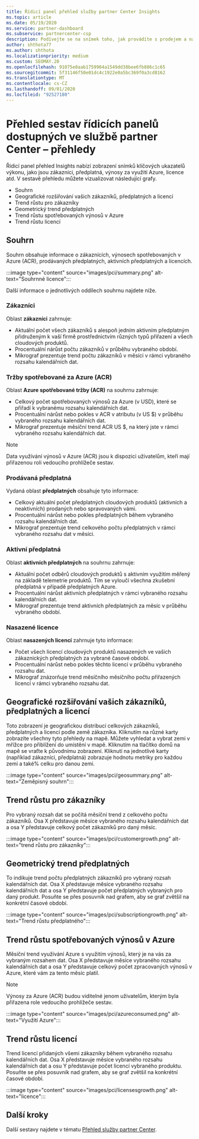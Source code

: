 ```yaml
---
title: Řídicí panel přehled služby partner Center Insights
ms.topic: article
ms.date: 05/19/2020
ms.service: partner-dashboard
ms.subservice: partnercenter-csp
description: Podívejte se na snímek toho, jak provádíte s prodejem a nasazením, růstem zákazníků a růstem výnosů s licencemi, předplatnými a spotřebou Azure.
author: shthota77
ms.author: shthota
ms.localizationpriority: medium
ms.custom: SEOMAY.20
ms.openlocfilehash: 91075e8aab1759904a1549dd38bee6fb886c1c65
ms.sourcegitcommit: 5f31146f50e01dc4c1922e0a5bc369f0a3cd8162
ms.translationtype: MT
ms.contentlocale: cs-CZ
ms.lasthandoff: 09/01/2020
ms.locfileid: "92527180"
---
```

# <a name="overview-dashboard-reports-available-in-partner-center-insights"></a>Přehled sestav řídicích panelů dostupných ve službě partner Center – přehledy
 
Řídicí panel přehled Insights nabízí zobrazení snímků klíčových ukazatelů výkonu, jako jsou zákazníci, předplatná, výnosy za využití Azure, licence atd. V sestavě přehledu můžete vizualizovat následující grafy.

- Souhrn  
- Geografické rozšiřování vašich zákazníků, předplatných a licencí  
- Trend růstu pro zákazníky 
- Geometrický trend předplatných 
- Trend růstu spotřebovaných výnosů v Azure 
- Trend růstu licencí 

## <a name="summary"></a>Souhrn

Souhrn obsahuje informace o zákaznících, výnosech spotřebovaných v Azure (ACR), prodávaných předplatných, aktivních předplatných a licencích. 

:::image type="content" source="images/pci/summary.png" alt-text="Souhrnné licence":::

Další informace o jednotlivých oddílech souhrnu najdete níže.

### <a name="customers"></a>Zákazníci

Oblast **zákazníci** zahrnuje:

- Aktuální počet všech zákazníků s alespoň jedním aktivním předplatným přidruženým k vaší firmě prostřednictvím různých typů přiřazení a všech cloudových produktů.
- Procentuální nárůst počtu zákazníků v průběhu vybraného období.
- Mikrograf prezentuje trend počtu zákazníků v měsíci v rámci vybraného rozsahu kalendářních dat.

### <a name="azure-consumed-revenue-acr"></a>Tržby spotřebované za Azure (ACR)

Oblast **Azure spotřebované tržby (ACR)** na souhrnu zahrnuje:

- Celkový počet spotřebovaných výnosů za Azure (v USD), které se přiřadí k vybranému rozsahu kalendářních dat.
- Procentuální nárůst nebo pokles v ACR v atributu (v US $) v průběhu vybraného rozsahu kalendářních dat.
- Mikrograf prezentuje měsíční trend ACR US $, na který jste v rámci vybraného rozsahu kalendářních dat. 

> [!NOTE]
> Data využívání výnosů v Azure (ACR) jsou k dispozici uživatelům, kteří mají přiřazenou roli vedoucího prohlížeče sestav. 
 
### <a name="subscriptions-sold"></a>Prodávaná předplatná

Vydaná oblast **předplatných** obsahuje tyto informace:

- Celkový aktuální počet předplatných cloudových produktů (aktivních a neaktivních) prodaných nebo spravovaných vámi.  
- Procentuální nárůst nebo pokles předplatných během vybraného rozsahu kalendářních dat.
- Mikrograf prezentuje trend celkového počtu předplatných v rámci vybraného rozsahu dat v měsíci.

### <a name="active-subscriptions"></a>Aktivní předplatná

Oblast **aktivních předplatných** na souhrnu zahrnuje:

- Aktuální počet odběrů cloudových produktů s aktivním využitím měřený na základě telemetrie produktů. Tím se vyloučí všechna zkušební předplatná v případě předplatných Azure.  
- Procentuální nárůst aktivních předplatných v rámci vybraného rozsahu kalendářních dat.
- Mikrograf prezentuje trend aktivních předplatných za měsíc v průběhu vybraného období.
 
### <a name="licenses-deployed"></a>Nasazené licence

Oblast **nasazených licencí** zahrnuje tyto informace:
 
- Počet všech licencí cloudových produktů nasazených ve vašich zákaznických předplatných za vybrané časové období. 
- Procentuální nárůst nebo pokles těchto licencí v průběhu vybraného rozsahu dat. 
- Mikrograf znázorňuje trend měsíčního měsíčního počtu přiřazených licencí v rámci vybraného rozsahu dat.

## <a name="geographical-spread-of-your-customers-subscriptions-and-licenses"></a>Geografické rozšiřování vašich zákazníků, předplatných a licencí

Toto zobrazení je geografickou distribucí celkových zákazníků, předplatných a licencí podle země zákazníka. Kliknutím na různé karty zobrazíte všechny tyto přehledy na mapě. Můžete vyhledat a vybrat zemi v mřížce pro přiblížení do umístění v mapě. Kliknutím na tlačítko domů na mapě se vraťte k původnímu zobrazení. Kliknutí na jednotlivé karty (například zákazníci, předplatná) zobrazuje hodnotu metriky pro každou zemi a také% celku pro danou zemi.  

:::image type="content" source="images/pci/geosummary.png" alt-text="Zeměpisný souhrn":::

## <a name="customers-growth-trend"></a>Trend růstu pro zákazníky

Pro vybraný rozsah dat se počítá měsíční trend z celkového počtu zákazníků. Osa X představuje měsíce vybraného rozsahu kalendářních dat a osa Y představuje celkový počet zákazníků pro daný měsíc. 

:::image type="content" source="images/pci/customergrowth.png" alt-text="trend růstu pro zákazníky":::

## <a name="subscriptions-growth-trend"></a>Geometrický trend předplatných

To indikuje trend počtu předplatných zákazníků pro vybraný rozsah kalendářních dat. Osa X představuje měsíce vybraného rozsahu kalendářních dat a osa Y představuje počet předplatných vybraných pro daný produkt. Posuňte se přes posuvník nad grafem, aby se graf zvětšil na konkrétní časové období. 

:::image type="content" source="images/pci/subscriptiongrowth.png" alt-text="Trend růstu předplatného":::

## <a name="azure-consumed-revenue-growth-trend"></a>Trend růstu spotřebovaných výnosů v Azure

Měsíční trend využívání Azure s využitím výnosů, který je na vás za vybraným rozsahem dat. Osa X představuje měsíce vybraného rozsahu kalendářních dat a osa Y představuje celkový počet zpracovaných výnosů v Azure, které vám za tento měsíc platil.

> [!NOTE]
> Výnosy za Azure (ACR) budou viditelné jenom uživatelům, kterým byla přiřazena role vedoucího prohlížeče sestav. 

:::image type="content" source="images/pci/azureconsumed.png" alt-text="Využití Azure":::

## <a name="licenses-growth-trend"></a>Trend růstu licencí
 
Trend licencí přidaných všemi zákazníky během vybraného rozsahu kalendářních dat. Osa X představuje měsíce vybraného rozsahu kalendářních dat a osu Y představuje počet licencí vybraného produktu. Posuňte se přes posuvník nad grafem, aby se graf zvětšil na konkrétní časové období.  

:::image type="content" source="images/pci/licensesgrowth.png" alt-text="licence":::

## <a name="next-steps"></a>Další kroky

Další sestavy najdete v tématu [Přehled služby partner Center](partner-center-insights.md).
